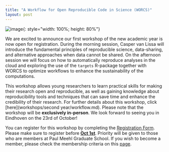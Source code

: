 ```yaml
---
title: "A Workflow for Open Reproducible Code in Science (WORCS)"
layout: post
---
```


![image](https://content.iospress.com/media/ds/2021/4-1/ds-4-1-ds210031/ds-4-ds210031-g001.jpg){: style="width: 100%; height: 80%"}

We are excited to announce our first workshop of the new academic year is now open for registration. During the morning session, Casper van Lissa will introduce the
fundamental principles of reproducible science, data-sharing, and alternative approaches when data cannot be shared. On the afternoon session we will focus on how to automatically reproduce analyses in the cloud
and exploring the use of the `targets` R-package together with WORCS to optimize workflows to enhance the sustainability of the computations.

This workshop allows young researchers to learn practical skills for making their research open and reproducible, as well as gaining knowledge about reproducibility tools and techniques that can save time and enhance the credibility of their research.
For further details about this workshop, click [here](workshops/second year/workflow.md). Please note that the workshop will be **exclusively in-person**. We look forward to seeing you in Eindhoven on the 23rd of October!

You can register for this workshop by completing the [Registration Form](https://forms.office.com/Pages/ResponsePage.aspx?id=R_J9zM5gD0qddXBM9g78ZP_Kihp-VglPgWom9gajHXdUN1VXUFFDVEtSWVJVNUlOUkw0QUo4WkI1WS4u). Please make sure to register before <ins>**Oct 1st**</ins>. Priority will be given to those who are members at Paul Meehl Graduate School. If you wish to become a member, please check the membership criteria on this [page](membership.md).
